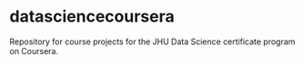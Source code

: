 # datasciencecoursera
Repository for course projects for the JHU Data Science certificate program on Coursera.
